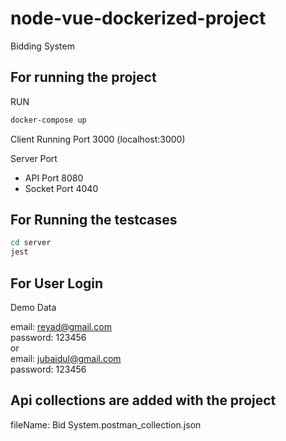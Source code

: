 # node-vue-dockerized-project
Bidding System

## For running the project 
RUN
```sh
docker-compose up
```

Client Running Port 3000 (localhost:3000) 

Server Port 
- API Port 8080
- Socket Port 4040

## For Running the testcases
```sh
cd server
jest
```

## For User Login
Demo Data 

email: reyad@gmail.com<br />
password: 123456 <br />
or <br />
email: jubaidul@gmail.com<br />
password: 123456

## Api collections are added with the project
fileName: Bid System.postman_collection.json
